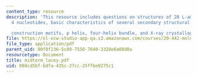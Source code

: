 ```yaml
---
content_type: resource
description: 'This resource includes questions on structures of 20 L-amino acids and
  4 nucleotides, basic characteristics of several secondary structural

  construction motifs, p helix, four-helix bundle, and X-ray crystallography'
file: https://ol-ocw-studio-app-qa.s3.amazonaws.com/courses/20-442-molecular-structure-of-biological-materials-be-442-fall-2005/088cd5bfbdfa435c27cc25ffbe0275c1_midterm_lacey.pdf
file_type: application/pdf
parent_uid: 80f8f236-5c09-7550-7040-3328e6a08d0a
resourcetype: Document
title: midterm_lacey.pdf
uid: 088cd5bf-bdfa-435c-27cc-25ffbe0275c1
---
```

